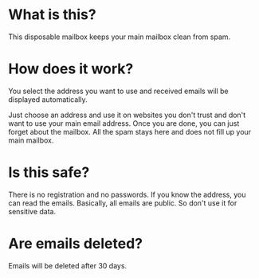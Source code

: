 # What is this?
This disposable mailbox keeps your main mailbox clean from spam.

# How does it work?
You select the address you want to use and received emails will be displayed automatically. 

Just choose an address and use it on websites you don't trust and don't want to use your main email address. Once you are done, you can just forget about the mailbox. All the spam stays here and does not fill up your main mailbox.

# Is this safe?
There is no registration and no passwords. If you know the address, you can read the emails. Basically, all emails are public. So don't use it for sensitive data.

# Are emails deleted?
Emails will be deleted after 30 days. 




